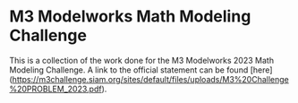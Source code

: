 
# M3 Modelworks Math Modeling Challenge

This is a collection of the work done for the M3 Modelworks 2023 Math Modeling Challenge. A link to the official statement can be found [here] (https://m3challenge.siam.org/sites/default/files/uploads/M3%20Challenge%20PROBLEM_2023.pdf). 
